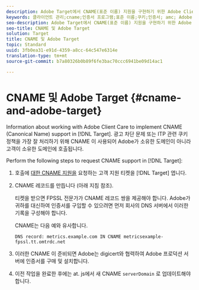 ```yaml
---
description: Adobe Target에서 CNAME(표준 이름) 지원을 구현하기 위한 Adobe Client Care 작업 정보입니다.
keywords: 클라이언트 관리;cname;인증서 프로그램;표준 이름;쿠키;인증서; amc; Adobe 관리 인증서
seo-description: Adobe Target에서 CNAME(표준 이름) 지원을 구현하기 위한 Adobe Client Care 작업 정보입니다.
seo-title: CNAME 및 Adobe Target
solution: Target
title: CNAME 및 Adobe Target
topic: Standard
uuid: 3fb0ea31-e91d-4359-a8cc-64c547e6314e
translation-type: tm+mt
source-git-commit: b7a80326b0b89f6fe3bac70ccc6941be09d14ac1

---
```



# CNAME 및 Adobe Target {#cname-and-adobe-target}

Information about working with Adobe Client Care to implement CNAME (Canonical Name) support in [!DNL Target]. 광고 차단 문제 또는 ITP 관련 쿠키 정책을 가장 잘 처리하기 위해 CNAME 이 사용되어 Adobe가 소유한 도메인이 아니라 고객이 소유한 도메인에 호출됩니다.

Perform the following steps to request CNAME support in [!DNL Target]:

1. 호출에 [대한 CNAME 지원을](/help/cmp-resources-and-contact-information.md#reference_ACA3391A00EF467B87930A450050077C) 요청하는 고객 지원 티켓을 [!DNL Target] 엽니다.

1. CNAME 레코드를 만듭니다 (아래 지침 참조).

   티켓을 받으면 FPSSL 전문가가 CNAME 레코드 쌍을 제공해야 합니다. Adobe가 귀하를 대신하여 인증서를 구입할 수 있으려면 먼저 회사의 DNS 서버에서 이러한 기록을 구성해야 합니다.

   CNAME는 다음 예와 유사합니다.

   `DNS record: metrics.example.com IN CNAME metricsexample-fpssl.tt.omtrdc.net`

1. 이러한 CNAME 이 준비되면 Adobe는 digicert와 협력하여 Adobe 프로덕션 서버에 인증서를 구매 및 설치합니다.

1. 이전 작업을 완료한 후에는 at. js에서 새 CNAME `serverDomain` 로 업데이트해야 합니다.
